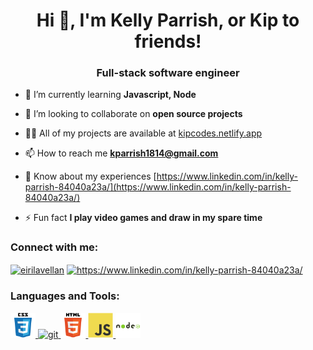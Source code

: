 <h1 align="center">Hi 👋, I'm Kelly Parrish, or Kip to friends!</h1>
<h3 align="center">Full-stack software engineer</h3>

- 🌱 I’m currently learning **Javascript, Node**

- 👯 I’m looking to collaborate on **open source projects**

- 👨‍💻 All of my projects are available at [kipcodes.netlify.app](kipcodes.netlify.app)

- 📫 How to reach me **kparrish1814@gmail.com**

- 📄 Know about my experiences [https://www.linkedin.com/in/kelly-parrish-84040a23a/](https://www.linkedin.com/in/kelly-parrish-84040a23a/)

- ⚡ Fun fact **I play video games and draw in my spare time**

<h3 align="left">Connect with me:</h3>
<p align="left">
<a href="https://twitter.com/eirilavellan" target="blank"><img align="center" src="https://raw.githubusercontent.com/rahuldkjain/github-profile-readme-generator/master/src/images/icons/Social/twitter.svg" alt="eirilavellan" height="30" width="40" /></a>
<a href="https://linkedin.com/in/https://www.linkedin.com/in/kelly-parrish-84040a23a/" target="blank"><img align="center" src="https://raw.githubusercontent.com/rahuldkjain/github-profile-readme-generator/master/src/images/icons/Social/linked-in-alt.svg" alt="https://www.linkedin.com/in/kelly-parrish-84040a23a/" height="30" width="40" /></a>
</p>

<h3 align="left">Languages and Tools:</h3>
<p align="left"> <a href="https://www.w3schools.com/css/" target="_blank" rel="noreferrer"> <img src="https://raw.githubusercontent.com/devicons/devicon/master/icons/css3/css3-original-wordmark.svg" alt="css3" width="40" height="40"/> </a> <a href="https://git-scm.com/" target="_blank" rel="noreferrer"> <img src="https://www.vectorlogo.zone/logos/git-scm/git-scm-icon.svg" alt="git" width="40" height="40"/> </a> <a href="https://www.w3.org/html/" target="_blank" rel="noreferrer"> <img src="https://raw.githubusercontent.com/devicons/devicon/master/icons/html5/html5-original-wordmark.svg" alt="html5" width="40" height="40"/> </a> <a href="https://developer.mozilla.org/en-US/docs/Web/JavaScript" target="_blank" rel="noreferrer"> <img src="https://raw.githubusercontent.com/devicons/devicon/master/icons/javascript/javascript-original.svg" alt="javascript" width="40" height="40"/> </a> <a href="https://nodejs.org" target="_blank" rel="noreferrer"> <img src="https://raw.githubusercontent.com/devicons/devicon/master/icons/nodejs/nodejs-original-wordmark.svg" alt="nodejs" width="40" height="40"/> </a> </p>
